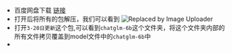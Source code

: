 - 百度网盘下载 [链接](https://pan.baidu.com/s/1XSjBZ6U3OiVZULEjvJbd2g?pwd=tvmc)
- 打开后将所有的包解压，我们可以看到
  ![Replaced by Image Uploader](https://s2.loli.net/2023/04/14/CLvU65PjMbStNmx.png)
- 打开`3-20日更新`这个包,可以看到`chatglm-6b`这个文件夹，将这个文件夹内部的所有文件拷贝覆盖到model文件中的`chatglm-6b`中
-